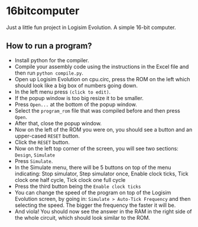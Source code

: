# 16bitcomputer
Just a little fun project in Logisim Evolution. A simple 16-bit computer.

## How to run a program?

- Install python for the compiler.
- Compile your assembly code using the instructions in the Excel file and then run `python compile.py`.
- Open up Logisim Evolution on cpu.circ, press the ROM on the left which should look like a big box of numbers going down.
- In the left menu press `(click to edit)`.
- If the popup window is too big resize it to be smaller.
- Press `Open...` at the bottom of the popup window.
- Select the `program_rom` file that was compiled before and then press `Open`.
- After that, close the popup window.
- Now on the left of the ROM you were on, you should see a button and an upper-cased `RESET` button.
- Click the `RESET` button.
- Now on the left top corner of the screen, you will see two sections: `Design`, `Simulate`
- Press `Simulate`.
- In the Simulate menu, there will be 5 buttons on top of the menu indicating: Stop simulator, Step simulator once, Enable clock ticks, Tick clock one half cycle, Tick clock one full cycle
- Press the third button being the `Enable clock ticks`
- You can change the speed of the program on top of the Logisim Evolution screen, by going in: `Simulate > Auto-Tick Frequency` and then selecting the speed. The bigger the frequency the faster it will be.
- And viola! You should now see the answer in the RAM in the right side of the whole circuit, which should look similar to the ROM.
